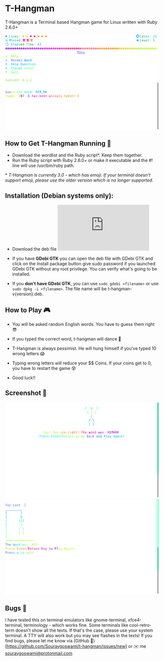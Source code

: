 # T-Hangman 

T-Hangman is a Terminal based Hangman game for Linux written with Ruby 2.6.0+

![screenshot 1](https://github.com/Souravgoswami/t-hangman/blob/master/Screenshots/1.png)

##  How to Get T-Hangman Running 🏃
+ Download the wordlist and the Ruby script*. Keep them together.
+ Run the Ruby script with Ruby 2.6.0+ or make it executable and the #! line will use /usr/bin/ruby path.

\* *T-Hangman is currently 3.0 - which has emoji. If your terminal doesn't support emoji, please use the older version which is no longer supported.*

## Installation (Debian systems only):
+ Download the deb file ![here](https://github.com/Souravgoswami/t-hangman/blob/master/Debian/t-hangman-v3.0.deb?raw=true)
* If you have **GDebi GTK** you can open the deb file with GDebi GTK and click on the Install package button give sudo password if you launched GDebi GTK without any root privilege. You can verify what's going to be installed.

* If you **don't have GDebi GTK**, you can use `sudo gdebi <filename>` or use `sudo dpkg -i <filename>`. The file name will be t-hangman-v{version}.deb.

## How to Play 🎮
- You will be asked random English words. You have to guess them right 😎

- If you typed the correct word, t-hangman will dance 🕺

- T-Hangman is always pessimist. He will hung himself if you've typed 10 wrong letters 😱

- Typing wrong letters will reduce your $$ Coins. If your coins get to 0, you have to restart the game 😰

- Good luck!!

## Screenshot 📸
![screenshot 2](https://github.com/Souravgoswami/t-hangman/blob/master/Screenshots/2.png)
![screenshot 3](https://github.com/Souravgoswami/t-hangman/blob/master/Screenshots/3.png)

## Bugs 🐞
I have tested this on terminal emulators like gnome-terminal, xfce4-terminal, terminology - which works fine. Some terminals like cool-retro-term doesn't show all the texts. If that's the case, please use your system terminal. A TTY will also work but you may see flashes in the texts!
If you find bugs, please let me know via (GitHub 🐙)[https://github.com/Souravgoswami/t-hangman/issues/new] or ✉️ me souravgoswami@protonmail.com
